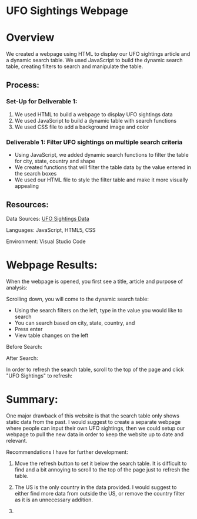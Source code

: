 # UFO Sightings Webpage

# Overview

We created a webpage using HTML to display our UFO sightings article and a dynamic search table. We used JavaScript to build the dynamic search table, creating filters to search and manipulate the table. 

## Process:
### Set-Up for Deliverable 1:
1. We used HTML to build a webpage to display UFO sightings data
2. We used JavaScript to build a dynamic table with search functions
3. We used CSS file to add a background image and color

### Deliverable 1: Filter UFO sightings on multiple search criteria
* Using JavaScript, we added dynamic search functions to filter the table for city, state, country and shape
* We created functions that will filter the table data by the value entered in the search boxes
* We used our HTML file to style the filter table and make it more visually appealing

## Resources:
Data Sources: [UFO Sightings Data](https://github.com/corispade/UFO_Sightings/blob/main/static/js/data.js)

Languages: JavaScript, HTML5, CSS

Environment: Visual Studio Code

# Webpage Results:

When the webpage is opened, you first see a title, article and purpose of analysis: 

Scrolling down, you will come to the dynamic search table:
* Using the search filters on the left, type in the value you would like to search
* You can search based on city, state, country, and 
* Press enter
* View table changes on the left

Before Search:

After Search:

In order to refresh the search table, scroll to the top of the page and click "UFO Sightings" to refresh:


# Summary:
One major drawback of this website is that the search table only shows static data from the past. I would suggest to create a separate webpage where people can input their own UFO sightings, then we could setup our webpage to pull the new data in order to keep the website up to date and relevant. 

Recommendations I have for further development:

1. Move the refresh button to set it below the search table. It is difficult to find and a bit annoying to scroll to the top of the page just to refresh the table.

2. The US is the only country in the data provided. I would suggest to either find more data from outside the US, or remove the country filter as it is an unnecessary addition. 

3. 